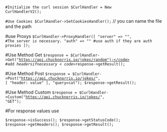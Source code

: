 <code>#Initialize the curl session
$CurlHandler = New CurlHandlerV2();</code>

<code>#Use Cookies 
$CurlHandler->SetCookiesHandler();</code> // you can name the file and the path

#use Proxys 
<code>$CurlHandler->ProxyHandler([ 
    "server" => "", #The server is necessary. 
    "auth" => "" #use auth if they are auth proxies 
    ]); </code>

#Use Method Get 
<code>$response = $CurlHandler->Get("https://api.chucknorris.io/jokes/random");</code> #add $headers if necessary 
<code>$response->getResult();</code>

#Use Method Post 
<code>$response = $CurlHandler->Post("https://api.chucknorris.io/jokes/", [ "header: value" ], "query=cat"); 
$response->getResult();</code>

#Use Method Custom 
<code>$response = $CurlHandler->Custom("https://api.chucknorris.io/jokes/", "GET");</code>

#For response values ​​use

<code>$response->isSuccess(); 
$response->getStatusCode(); 
$response->getHeaders(); 
$response->getResult();</code>
